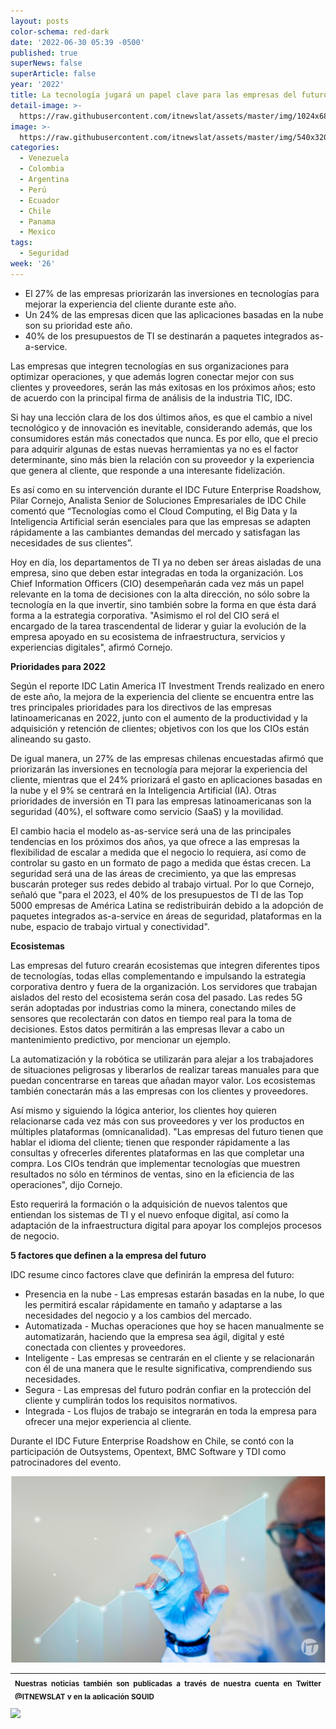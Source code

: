 ```yaml
---
layout: posts
color-schema: red-dark
date: '2022-06-30 05:39 -0500'
published: true
superNews: false
superArticle: false
year: '2022'
title: La tecnología jugará un papel clave para las empresas del futuro
detail-image: >-
  https://raw.githubusercontent.com/itnewslat/assets/master/img/1024x680/analisis-de-data-g.jpg
image: >-
  https://raw.githubusercontent.com/itnewslat/assets/master/img/540x320/analisis-de-data-p.jpg
categories:
  - Venezuela
  - Colombia
  - Argentina
  - Perú
  - Ecuador
  - Chile
  - Panama
  - Mexico
tags:
  - Seguridad
week: '26'
---
```

- El 27% de las empresas priorizarán las inversiones en tecnologías para mejorar la experiencia del cliente durante este año.
- Un 24% de las empresas dicen que las aplicaciones basadas en la nube son su prioridad este año.
- 40% de los presupuestos de TI se destinarán a paquetes integrados as-a-service.

Las empresas que integren tecnologías en sus organizaciones para optimizar operaciones, y que además logren conectar mejor con sus clientes y proveedores, serán las más exitosas en los próximos años; esto de acuerdo con la principal firma de análisis de la industria TIC, IDC.
 
Si hay una lección clara de los dos últimos años, es que el cambio a nivel tecnológico y de innovación es inevitable, considerando además, que los consumidores están más conectados que nunca. Es por ello, que el precio para adquirir algunas de estas nuevas herramientas ya no es el factor determinante, sino más bien la relación con su proveedor y la experiencia que genera al cliente, que responde a una interesante fidelización.
 
Es así como en su intervención durante el IDC Future Enterprise Roadshow, Pilar Cornejo, Analista Senior de Soluciones Empresariales de IDC Chile comentó que “Tecnologías como el Cloud Computing, el Big Data y la Inteligencia Artificial serán esenciales para que las empresas se adapten rápidamente a las cambiantes demandas del mercado y satisfagan las necesidades de sus clientes”.
 
Hoy en día, los departamentos de TI ya no deben ser áreas aisladas de una empresa, sino que deben estar integradas en toda la organización. Los Chief Information Officers (CIO) desempeñarán cada vez más un papel relevante en la toma de decisiones con la alta dirección, no sólo sobre la tecnología en la que invertir, sino también sobre la forma en que ésta dará forma a la estrategia corporativa. "Asimismo el rol del CIO será el encargado de la tarea trascendental de liderar y guiar la evolución de la empresa apoyado en su ecosistema de infraestructura, servicios y experiencias digitales", afirmó Cornejo.
 
**Prioridades para 2022**
 
Según el reporte IDC Latin America IT Investment Trends realizado en enero de este año, la mejora de la experiencia del cliente se encuentra entre las tres principales prioridades para los directivos de las empresas latinoamericanas en 2022, junto con el aumento de la productividad y la adquisición y retención de clientes; objetivos con los que los CIOs están alineando su gasto. 
 
De igual manera, un 27% de las empresas chilenas encuestadas afirmó que priorizarán las inversiones en tecnología para mejorar la experiencia del cliente, mientras que el 24% priorizará el gasto en aplicaciones basadas en la nube y el 9% se centrará en la Inteligencia Artificial (IA). Otras prioridades de inversión en TI para las empresas latinoamericanas son la seguridad (40%), el software como servicio (SaaS) y la movilidad.
 
El cambio hacia el modelo as-as-service será una de las principales tendencias en los próximos dos años, ya que ofrece a las empresas la flexibilidad de escalar a medida que el negocio lo requiera, así como de controlar su gasto en un formato de pago a medida que éstas crecen. La seguridad será una de las áreas de crecimiento, ya que las empresas buscarán proteger sus redes debido al trabajo virtual. Por lo que Cornejo, señaló que "para el 2023, el 40% de los presupuestos de TI de las Top 5000 empresas de América Latina se redistribuirán debido a la adopción de paquetes integrados as-a-service en áreas de seguridad, plataformas en la nube, espacio de trabajo virtual y conectividad".
 
**Ecosistemas**
 
Las empresas del futuro crearán ecosistemas que integren diferentes tipos de tecnologías, todas ellas complementando e impulsando la estrategia corporativa dentro y fuera de la organización. Los servidores que trabajan aislados del resto del ecosistema serán cosa del pasado. Las redes 5G serán adoptadas por industrias como la minera, conectando miles de sensores que recolectarán con datos en tiempo real para  la toma de decisiones. Estos datos permitirán a las empresas llevar a cabo un mantenimiento predictivo, por mencionar un ejemplo.
 
La automatización y la robótica se utilizarán para alejar a los trabajadores de situaciones peligrosas y liberarlos de realizar tareas manuales para que puedan concentrarse en tareas que añadan mayor valor. Los ecosistemas también conectarán más a las empresas con los clientes y proveedores. 
 
Así mismo y siguiendo la lógica anterior, los clientes hoy quieren relacionarse cada vez más con sus proveedores y ver los productos en múltiples plataformas (omnicanalidad). "Las empresas del futuro tienen que hablar el idioma del cliente; tienen que responder rápidamente a las consultas y ofrecerles diferentes plataformas en las que completar una compra. Los CIOs tendrán que implementar tecnologías que muestren resultados no sólo en términos de ventas, sino en la eficiencia de las operaciones", dijo Cornejo.
 
Esto requerirá la formación o la adquisición de nuevos talentos que entiendan los sistemas de TI y el nuevo enfoque digital, así como la adaptación de la infraestructura digital para apoyar los complejos procesos de negocio.
 
**5 factores que definen a la empresa del futuro**
 
IDC resume cinco factores clave que definirán la empresa del futuro:
 
- Presencia en la nube - Las empresas estarán basadas en la nube, lo que les permitirá escalar rápidamente en tamaño y adaptarse a las necesidades del negocio y a los cambios del mercado. 
- Automatizada - Muchas operaciones que hoy se hacen manualmente se automatizarán, haciendo que la empresa sea ágil, digital y esté conectada con clientes y proveedores.
- Inteligente - Las empresas se centrarán en el cliente y se relacionarán con él de una manera que le resulte significativa, comprendiendo sus necesidades.
- Segura - Las empresas del futuro podrán confiar en la protección del cliente y cumplirán todos los requisitos normativos.
- Integrada - Los flujos de trabajo se integrarán en toda la empresa para ofrecer una mejor experiencia al cliente.
 
Durante el IDC Future Enterprise Roadshow en Chile, se contó con la participación de Outsystems, Opentext, BMC Software y TDI como patrocinadores del evento.

![](https://raw.githubusercontent.com/itnewslat/assets/master/img/540x320/analisis-de-data-p.jpg)

<table style="height: 42px;" width="569">
<tbody>
<tr>
<td style="text-align: justify;"><sub><strong>Nuestras noticias también son publicadas a través de nuestra cuenta en Twitter <a href="https://twitter.com/itnewslat?lang=es">@ITNEWSLAT</a> y en la aplicación <a href="https://squidapp.co/en/">SQUID</a></strong></sub></td>
</tr>
</tbody>
</table>

<img src="https://tracker.metricool.com/c3po.jpg?hash=56f88a41e39ab42c063cc51676587a04"/>